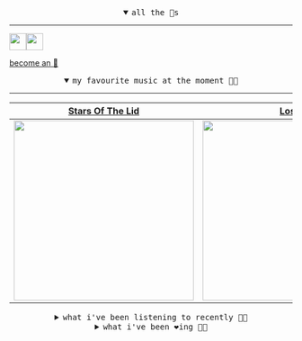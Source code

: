 <details open>

<summary align="center"><samp>all the 🥚s</samp></summary>
<hr />

<a href="https://github.com/pvinis"><img src="https://avatars.githubusercontent.com/u/100233?s=90&v=4" width="30" height="30" /><a href="https://github.com/maxPugh"><img src="https://avatars.githubusercontent.com/u/46350013?s=90&u=52a601eaa2d272b35477d096fe782ebf0a8a1f68&v=4" width="30" height="30" />

<samp><a href="https://github.com/bitttttten/bitttttten/stargazers">become an 🥚</a></samp>

</details>

<details open>

<summary align="center"><samp>my favourite music at the moment 🎵🎶</samp></summary>
<hr />

<!-- toc -->

| [Stars Of The Lid](https://open.spotify.com/artist/36pCa1JHc6hlGbfEmLzJQc)                                                                                       | [Loscil](https://open.spotify.com/artist/3GM5cpCBadq2PMHjFoEvhK)                                                                                                 | [Madlib](https://open.spotify.com/artist/5LhTec3c7dcqBvpLRWbMcf)                                                                                                 | [Chico Hamilton Quintet](https://open.spotify.com/artist/46KGomcx6B13NuFgu6GNT6)                                                                                 |
| ---------------------------------------------------------------------------------------------------------------------------------------------------------------- | ---------------------------------------------------------------------------------------------------------------------------------------------------------------- | ---------------------------------------------------------------------------------------------------------------------------------------------------------------- | ---------------------------------------------------------------------------------------------------------------------------------------------------------------- |
| [<img src="https://i.scdn.co/image/ab6761610000e5ebd9559855d1bb68f3160724d8" width="320" height="auto">](https://open.spotify.com/artist/36pCa1JHc6hlGbfEmLzJQc) | [<img src="https://i.scdn.co/image/ab6761610000e5eb2930a1aa0bdc42db60fb0680" width="320" height="auto">](https://open.spotify.com/artist/3GM5cpCBadq2PMHjFoEvhK) | [<img src="https://i.scdn.co/image/ab6761610000e5ebdb860c843b90fdea28f670d6" width="320" height="auto">](https://open.spotify.com/artist/5LhTec3c7dcqBvpLRWbMcf) | [<img src="https://i.scdn.co/image/ab67616d0000b273af1fbe4014ad731c00ea0693" width="320" height="auto">](https://open.spotify.com/artist/46KGomcx6B13NuFgu6GNT6) |

<!-- tocstop -->

</details>

<details>

<summary align="center"><samp>what i've been listening to recently 🎵🎶</samp></summary>
<hr />

<!-- toc -->

| [Sol<br />Loscil](https://open.spotify.com/track/6HeiO63dKxpOf7v3L8lS16)                                                                                        | [4th of july<br />Hand Habits](https://open.spotify.com/track/5U4u97LnLFFTKBAf9MaOdH)                                                                           | [Adam Complex<br />Charlotte Day Wilson](https://open.spotify.com/track/1X9tPu7NSXUtzm929UQN7M)                                                                 | [J'ai dormi sous l'eau<br />Air](https://open.spotify.com/track/7CIlUgLNKzwjU59hPpqQ45)                                                                         |
| --------------------------------------------------------------------------------------------------------------------------------------------------------------- | --------------------------------------------------------------------------------------------------------------------------------------------------------------- | --------------------------------------------------------------------------------------------------------------------------------------------------------------- | --------------------------------------------------------------------------------------------------------------------------------------------------------------- |
| [<img src="https://i.scdn.co/image/ab6761610000e5eb2930a1aa0bdc42db60fb0680" width="320" height="auto">](https://open.spotify.com/track/6HeiO63dKxpOf7v3L8lS16) | [<img src="https://i.scdn.co/image/ab6761610000e5eb1def269c42fa4bb808fdf7ff" width="320" height="auto">](https://open.spotify.com/track/5U4u97LnLFFTKBAf9MaOdH) | [<img src="https://i.scdn.co/image/ab6761610000e5eb85d5cf0829eb46cd6ef40115" width="320" height="auto">](https://open.spotify.com/track/1X9tPu7NSXUtzm929UQN7M) | [<img src="https://i.scdn.co/image/ab6761610000e5ebb3f06b20f1391c3d1b2c14e7" width="320" height="auto">](https://open.spotify.com/track/7CIlUgLNKzwjU59hPpqQ45) |

<!-- tocstop -->

</details>

<details>

<summary align="center"><samp>what i've been ❤️ing 🎵🎶</samp></summary>
<hr />

<!-- toc -->

| [Keep Moving<br />Charlotte Day Wilson](https://open.spotify.com/album/1BFl2k9tZL0Jm6ebJHGQ5K)                                                                  | [Wasted<br />Tomberlin](https://open.spotify.com/album/6GfhbITp0mFMnuGVqzHxlJ)                                                                                  | [Sunrise Paradise Garage<br />Young Marco](https://open.spotify.com/album/6IjhujdRd52mPEONnz0TAu)                                                               | [Nothing Is Worth Losing That<br />Telefon Tel Aviv](https://open.spotify.com/album/0hakGK5pbSbHEIrZpqGzK1)                                                     |
| --------------------------------------------------------------------------------------------------------------------------------------------------------------- | --------------------------------------------------------------------------------------------------------------------------------------------------------------- | --------------------------------------------------------------------------------------------------------------------------------------------------------------- | --------------------------------------------------------------------------------------------------------------------------------------------------------------- |
| [<img src="https://i.scdn.co/image/ab67616d0000b27399b7a2975680d936013daf4b" width="320" height="auto">](https://open.spotify.com/album/1BFl2k9tZL0Jm6ebJHGQ5K) | [<img src="https://i.scdn.co/image/ab67616d0000b273918104544cb5f21f406ce0d1" width="320" height="auto">](https://open.spotify.com/album/6GfhbITp0mFMnuGVqzHxlJ) | [<img src="https://i.scdn.co/image/ab67616d0000b2733bcdc3051dbdfee929697e34" width="320" height="auto">](https://open.spotify.com/album/6IjhujdRd52mPEONnz0TAu) | [<img src="https://i.scdn.co/image/ab67616d0000b27326f0ecc8eb1732574bc0e2b8" width="320" height="auto">](https://open.spotify.com/album/0hakGK5pbSbHEIrZpqGzK1) |

<!-- tocstop -->

</details>
